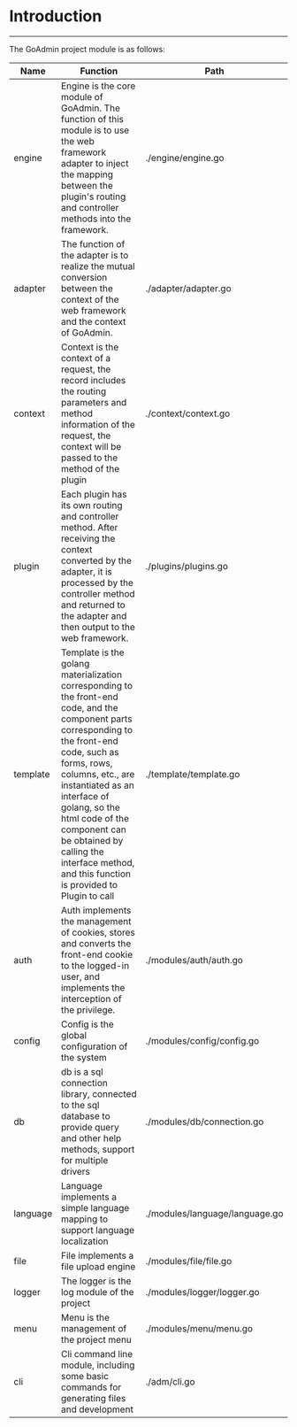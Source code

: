 # Introduction
---

The GoAdmin project module is as follows:

|  Name   | Function  | Path  | 
|  ----  | ----  | ----  |
| engine  | Engine is the core module of GoAdmin. The function of this module is to use the web framework adapter to inject the mapping between the plugin's routing and controller methods into the framework. | ./engine/engine.go
| adapter  | The function of the adapter is to realize the mutual conversion between the context of the web framework and the context of GoAdmin. | ./adapter/adapter.go
| context  | Context is the context of a request, the record includes the routing parameters and method information of the request, the context will be passed to the method of the plugin | ./context/context.go
| plugin  | Each plugin has its own routing and controller method. After receiving the context converted by the adapter, it is processed by the controller method and returned to the adapter and then output to the web framework. | ./plugins/plugins.go
| template  | Template is the golang materialization corresponding to the front-end code, and the component parts corresponding to the front-end code, such as forms, rows, columns, etc., are instantiated as an interface of golang, so the html code of the component can be obtained by calling the interface method, and this function is provided to Plugin to call | ./template/template.go
| auth  | Auth implements the management of cookies, stores and converts the front-end cookie to the logged-in user, and implements the interception of the privilege. | ./modules/auth/auth.go
| config  | Config is the global configuration of the system | ./modules/config/config.go
| db  | db is a sql connection library, connected to the sql database to provide query and other help methods, support for multiple drivers | ./modules/db/connection.go
| language  | Language implements a simple language mapping to support language localization | ./modules/language/language.go
| file  | File implements a file upload engine | ./modules/file/file.go
| logger  | The logger is the log module of the project | ./modules/logger/logger.go
| menu  | Menu is the management of the project menu | ./modules/menu/menu.go
| cli  | Cli command line module, including some basic commands for generating files and development | ./adm/cli.go